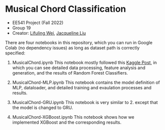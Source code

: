 # Musical Chord Classification

- EE541 Project (Fall 2022)
- Group 19
- Creator: [Lifuling Wei](https://github.com/llling339), [Jacqueline Liu](https://github.com/Jacqueline45)

There are four notebooks in this repository, which you can run in Google Colab (no dependency issues) as long as dataset path is correctly specified:

1. MusicalChord.ipynb
This notebook mostly followed this [Kaggle Post](https://www.kaggle.com/code/ahmetcelik158/mathematics-of-music-chord-classification/notebook), in which you can see detailed data processing, feature analysis and generation, and the results of Random Forest Classifiers.

2. MusicalChord-MLP.ipynb
This notebook contains the model definition of MLP, dataloader, and detailed training and evaulation processes and results.

3. MusicalChord-GRU.ipynb
This notebook is very similar to 2. except that the model is changed to GRU.

4. MusicalChord-XGBoost.ipynb
This notebook shows how we implemented XGBoost and the corresponding results.